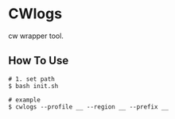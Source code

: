 # CWlogs
cw wrapper tool.

## How To Use
```shell
# 1. set path
$ bash init.sh

# example
$ cwlogs --profile __ --region __ --prefix __
```

